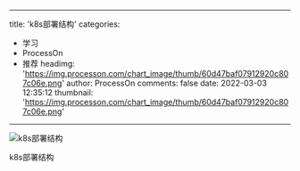 
---
title: 'k8s部署结构'
categories: 
 - 学习
 - ProcessOn
 - 推荐
headimg: 'https://img.processon.com/chart_image/thumb/60d47baf07912920c807c06e.png'
author: ProcessOn
comments: false
date: 2022-03-03 12:35:12
thumbnail: 'https://img.processon.com/chart_image/thumb/60d47baf07912920c807c06e.png'
---

<div>   
<img class="thumb" alt="k8s部署结构" src="https://img.processon.com/chart_image/thumb/60d47baf07912920c807c06e.png" referrerpolicy="no-referrer">
<p>k8s部署结构</p>  
</div>
            